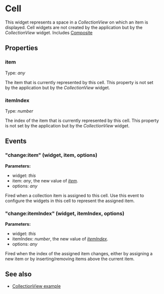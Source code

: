 # Cell

This widget represents a space in a *CollectionView* on which an item is displayed. Cell widgets are not created by the application but by the *CollectionView* widget.
Includes [Composite](Composite.md)

## Properties

### item

Type: *any*

The item that is currently represented by this cell. This property is not set by the application but by the *CollectionView* widget.

### itemIndex

Type: *number*

The index of the item that is currently represented by this cell. This property is not set by the application but by the *CollectionView* widget.


## Events

### "change:item" (widget, item, options)

**Parameters:** 

- widget: *this*
- item: *any*, the new value of *[item](#item)*.
- options: *any*

Fired when a collection item is assigned to this cell. Use this event to configure the widgets in this cell to represent the assigned item.


### "change:itemIndex" (widget, itemIndex, options)

**Parameters:** 

- widget: *this*
- itemIndex: *number*, the new value of *[itemIndex](#indexindex)*.
- options: *any*

Fired when the index of the assigned item changes, either by assigning a new item or by inserting/removing items above the current item.



## See also

- [CollectionView example](https://github.com/eclipsesource/tabris-js/tree/v1.10.0/snippets/collectionview/collectionview.js)
